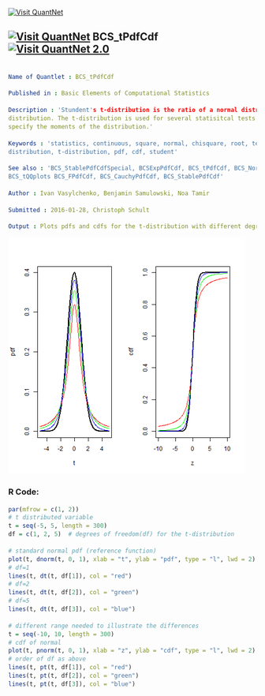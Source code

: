 
[<img src="https://github.com/QuantLet/Styleguide-and-FAQ/blob/master/pictures/banner.png" width="888" alt="Visit QuantNet">](http://quantlet.de/)

## [<img src="https://github.com/QuantLet/Styleguide-and-FAQ/blob/master/pictures/qloqo.png" alt="Visit QuantNet">](http://quantlet.de/) **BCS_tPdfCdf** [<img src="https://github.com/QuantLet/Styleguide-and-FAQ/blob/master/pictures/QN2.png" width="60" alt="Visit QuantNet 2.0">](http://quantlet.de/)

```yaml

Name of Quantlet : BCS_tPdfCdf

Published in : Basic Elements of Computational Statistics

Description : 'Stundent's t-distribution is the ratio of a normal distribution and a chisquare
distribution. The t-distribution is used for several statisitcal tests. The degrees of freedom
specify the moments of the distribution.'

Keywords : 'statistics, continuous, square, normal, chisquare, root, test, univariate,
distribution, t-distribution, pdf, cdf, student'

See also : 'BCS_StablePdfCdfSpecial, BCSExpPdfCdf, BCS_tPdfCdf, BCS_NormPdfCdf, BCS_ChiPdfCdf,
BCS_tQQplots BCS_FPdfCdf, BCS_CauchyPdfCdf, BCS_StablePdfCdf'

Author : Ivan Vasylchenko, Benjamin Samulowski, Noa Tamir

Submitted : 2016-01-28, Christoph Schult

Output : Plots pdfs and cdfs for the t-distribution with different degrees of freedom.

```

![Picture1](BCS_tPdfCdf.png)


### R Code:
```r
par(mfrow = c(1, 2))
# t distributed variable
t = seq(-5, 5, length = 300)
df = c(1, 2, 5)  # degrees of freedom(df) for the t-distribution

# standard normal pdf (reference function)
plot(t, dnorm(t, 0, 1), xlab = "t", ylab = "pdf", type = "l", lwd = 2)
# df=1
lines(t, dt(t, df[1]), col = "red")
# df=2
lines(t, dt(t, df[2]), col = "green")
# df=5
lines(t, dt(t, df[3]), col = "blue")

# different range needed to illustrate the differences
t = seq(-10, 10, length = 300)
# cdf of normal
plot(t, pnorm(t, 0, 1), xlab = "z", ylab = "cdf", type = "l", lwd = 2)
# order of df as above
lines(t, pt(t, df[1]), col = "red")
lines(t, pt(t, df[2]), col = "green")
lines(t, pt(t, df[3]), col = "blue")
```
